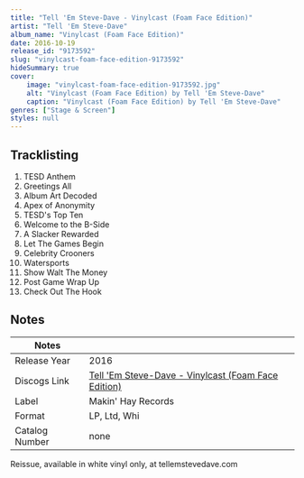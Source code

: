 ```yaml
---
title: "Tell 'Em Steve-Dave - Vinylcast (Foam Face Edition)"
artist: "Tell 'Em Steve-Dave"
album_name: "Vinylcast (Foam Face Edition)"
date: 2016-10-19
release_id: "9173592"
slug: "vinylcast-foam-face-edition-9173592"
hideSummary: true
cover:
    image: "vinylcast-foam-face-edition-9173592.jpg"
    alt: "Vinylcast (Foam Face Edition) by Tell 'Em Steve-Dave"
    caption: "Vinylcast (Foam Face Edition) by Tell 'Em Steve-Dave"
genres: ["Stage & Screen"]
styles: null
---
```

## Tracklisting
1. TESD Anthem
2. Greetings All
3. Album Art Decoded
4. Apex of Anonymity
5. TESD's Top Ten
6. Welcome to the B-Side
7. A Slacker Rewarded
8. Let The Games Begin
9. Celebrity Crooners
10. Watersports
11. Show Walt The Money
12. Post Game Wrap Up
13. Check Out The Hook


## Notes
| Notes          |             |
| ---------------| ----------- |
| Release Year   | 2016 |
| Discogs Link   | [Tell 'Em Steve-Dave - Vinylcast (Foam Face Edition)](https://www.discogs.com/release/9173592-Tell-Em-Steve-Dave-Vinylcast-Foam-Face-Edition) |
| Label          | Makin' Hay Records |
| Format         | LP, Ltd, Whi |
| Catalog Number | none |

Reissue, available in white vinyl only, at tellemstevedave.com
